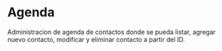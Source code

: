 # Agenda

Administracion de agenda de contactos donde se pueda listar, agregar nuevo contacto, modificar y eliminar contacto a partir del ID.